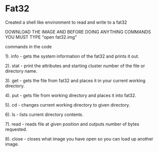 # Fat32

Created a shell like environment to read and write to a fat32


DOWNLOAD THE IMAGE AND BEFORE DOING ANYTHING COMMANDS YOU MUST TYPE "open fat32.img"

commands in the code 

1). info - gets the system information of the fat32 and prints it out.
    
2). stat - print the attributes and starting cluster number of the file or directory name. 

3). get <filename> - gets the file from fat32 and places it in your current working directory.
  
4). put <filename> - gets file from working directory and places it into fat32.
  
5). cd <directory> - changes current working directory to given directory.
  
6). ls - lists current directory contents.

7). read <filename> <position> <number of bytes> - reads file at given position and outputs number of bytes requested. 
  
8). close - closes what image you have open so you can load up another image.   
    
